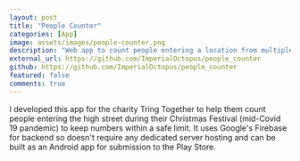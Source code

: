 ```yaml
---
layout: post
title: "People Counter"
categories: [App]
image: assets/images/people-counter.png
description: "Web app to count people entering a location from multiple entrances."
external_url: https://github.com/ImperialOctopus/people_counter
github: https://github.com/ImperialOctopus/people_counter
featured: false
comments: true
---
```


I developed this app for the charity Tring Together to help them count people entering the high street during their Christmas Festival (mid-Covid 19 pandemic) to keep numbers within a safe limit. It uses Google's Firebase for backend so doesn't require any dedicated server hosting and can be built as an Android app for submission to the Play Store.
